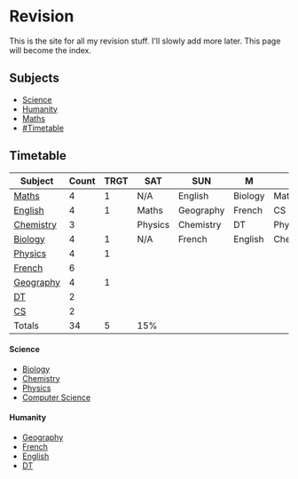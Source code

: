 # Revision
This is the site for all my revision stuff. I'll slowly add more later.
This page will become the index.

## Subjects
* [Science](#Science)
* [Humanity](#Humanity)
* [Maths](Mth%20Index.md)
* [#Timetable](#Timetable)


## Timetable

| **Subject**          | **Count** | **TRGT** | **SAT**  | **SUN**   | **M**   | **T**     | **W**     | **T2**    | **F**   | **SAT**    | **SUN**    |
|------------------|-----------|----------|---------|-----------|---------|-----------|-----------|-----------|---------|-----------|-----------|
| [Maths](Mth%20Index.md)            | 4         |     1    | N/A     | English   | Biology | Maths     | French    | Chemistry | Maths   | Biology   | Physics   |
| [English](Eng%20Index.md)          | 4         |     1    | Maths   | Geography | French  | CS        | English   | French    | DT      | Chemistry | Geography |
| [Chemistry](Chem%20Index.md)        | 3         |          | Physics | Chemistry | DT      | Physics   | Geography | Biology   | English | French    | CS        |
| [Biology](Bio%20Index.md)          | 4         |     1    | N/A     | French    | English | Chemistry | Maths     | Physics   | French  | Geography | Biology   |
| [Physics](Phy%20Index.md)          | 4         |     1    |         |           |         |           |           |           |         |           |           |
| [French](Fr%20Index.md)           | 6         |          |         |           |         |           |           |           |         |           |           |
| [Geography](Humanities/Geography/Geo%20Index.md)        | 4         |     1    |         |           |         |           |           |           |         |           |           |
| [DT](DT%20Index.md)               | 2         |          |         |           |         |           |           |           |         |           |           |
| [CS](Com%20Sci%20Index.md)               | 2         |          |         |           |         |           |           |           |         |           |           |
| Totals           | 34        |     5    |   15%   |

#### Science
* [Biology](Bio%20Index%20)
* [Chemistry](Chem%20Index.md)
* [Physics](Phy%20Index.md)
* [Computer Science](Com%20Sci%20Index.md)

#### Humanity
* [Geography](Geo%20Index.md)
* [French](Humanities/French/Fr%20Index%20)
* [English](Eng%20Index.md)
* [DT](DT%20Index.md)

